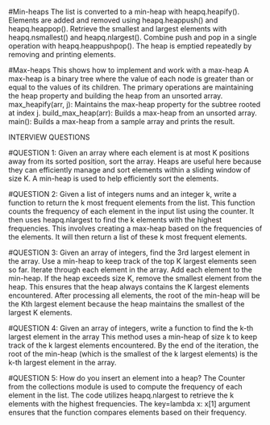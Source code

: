 #Min-heaps
The list is converted to a min-heap with heapq.heapify().
Elements are added and removed using heapq.heappush() and heapq.heappop().
Retrieve the smallest and largest elements with heapq.nsmallest() and heapq.nlargest().
Combine push and pop in a single operation with heapq.heappushpop().
The heap is emptied repeatedly by removing and printing elements.


#Max-heaps
This shows how to implement and work with a max-heap A max-heap is a binary tree where the value of each node is greater than or equal to the values of its children. The primary operations are maintaining the heap property and building the heap from an unsorted array.
max_heapify(arr, j): Maintains the max-heap property for the subtree rooted at index j.
build_max_heap(arr): Builds a max-heap from an unsorted array.
main(): Builds a max-heap from a sample array and prints the result.


INTERVIEW QUESTIONS

#QUESTION 1: Given an array where each element is at most K positions away from its sorted position, sort the array.
Heaps are useful here because they can efficiently manage and sort elements within a sliding window of size K.
A min-heap is used to help efficiently sort the elements.

#QUESTION 2: Given a list of integers nums and an integer k, write a function to return the k most frequent elements from the list.
This function counts the frequency of each element in the input list using the counter.
It then uses heapq.nlargest to find the k elements with the highest frequencies. This involves
creating a max-heap based on the frequencies of the elements. It will then return a list of these k most frequent elements.


#QUESTION 3: Given an array of integers, find the 3rd largest element in the array.
Use a min-heap to keep track of the top K largest elements seen so far.
Iterate through each element in the array.
Add each element to the min-heap.
If the heap exceeds size K, remove the smallest element from the heap. This ensures that the heap always contains the K largest elements encountered.
After processing all elements, the root of the min-heap will be the Kth largest element because the heap maintains the smallest of the largest K elements.



#QUESTION 4: Given an array of integers, write a function to find the k-th largest element in the array
This method uses a min-heap of size k to keep track of the k largest elements encountered. By the end of the iteration, the root of the min-heap (which is
the smallest of the k largest elements) is the k-th largest element in the array.


#QUESTION 5: How do you insert an element into a heap?
The Counter from the collections module is used to compute the frequency of each element in the list.
The code utilizes heapq.nlargest to retrieve the k elements with the highest frequencies.
The key=lambda x: x[1] argument ensures that the function compares elements based on their frequency.
